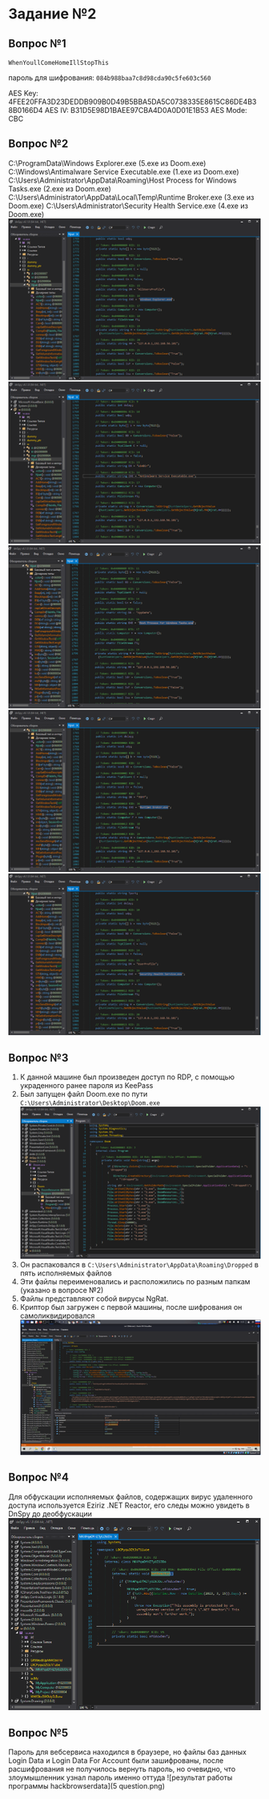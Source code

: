 # Задание №2
## Вопрос №1

    WhenYoullComeHomeIllStopThis
пароль для шифрования: `084b988baa7c8d98cda90c5fe603c560`
    
AES Key: 4FEE20FFA3D23DEDDB909B0D49B5BBA5DA5C0738335E8615C86DE4B38B0166D4
AES IV: B31D5E98D1BAEE97CBA4D0A0D01E1B53
AES Mode: CBC

## Вопрос №2

  С:\ProgramData\Windows Explorer.exe (5.exe из Doom.exe)
  C:\Windows\Antimalware Service Executable.exe (1.exe из Doom.exe)
  C:\Users\Administrator\AppData\Roaming\Host  Process for Windows Tasks.exe (2.exe из Doom.exe)
  C:\Users\Administrator\AppData\Local\Temp\Runtime Broker.exe (3.exe из Doom.exe)
  C:\Users\Administrator\Security Health Service.exe (4.exe из Doom.exe)
  ![маскировка 5 exe](5exe_hiding.png)
  ![маскировка 1 exe](1exe_hiding.png)
  ![маскировка 2 exe](2exe_hiding.png)
  ![маскировка 3 exe](3exe_hiding.png)
  ![маскировка 4 exe](4exe_hiding.png)


## Вопрос №3
1. К данной машине был произведен доступ по RDP, с помощью украденного ранее пароля из KeePass
2. Был запущен файл Doom.exe по пути `С:\Users\Administrator\Desktop\Doom.exe` ![декомпиленый doom.exe](doom_src.png)
3. Он распаковался в `C:\Users\Administrator\AppData\Roaming\Dropped` в пять исполняемых файлов
4. Эти файлы переименовались и расположились по разным папкам (указано в вопросе №2)
5. Файлы представляют собой вирусы NgRat.
6.  Криптор был загружен с первой машины, после шифрования он самоликвидировался ![исходники криптора](cryptor.png)
## Вопрос №4
Для обфускации исполняемых файлов, содержащих вирус удаленного доступа используется Eziriz .NET Reactor, его следы можно увидеть в DnSpy до деобфускации
![img obfuscator](img_obfuscator.png)
## Вопрос №5
Пароль для вебсервиса находился в браузере, но файлы баз данных Login Data и Login Data For Account были зашифрованы, после расшифрования не получилось вернуть пароль, но очевидно, что злоумышленник узнал пароль именно оттуда
![результат работы программы hackbrowserdata](5 question.png)
